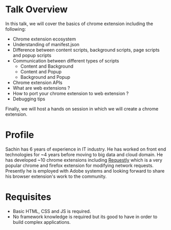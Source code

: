 # Talk Overview

In this talk, we will cover the basics of chrome extension including the following:
- Chrome extension ecosystem
- Understanding of manifest.json
- Difference between content scripts, background scripts, page scripts and popup scripts
- Communication between different types of scripts
  - Content and Background
  - Content and Popup
  - Background and Popup
- Chrome extension APIs
- What are web extensions ?
- How to port your chrome extension to web extension ?
- Debugging tips

Finally, we will host a hands on session in which we will create a chrome extension.

# Profile

Sachin has 6 years of experience in IT industry. He has worked on front end technologies for ~4 years before moving to big data and cloud domain.
He has developed ~10 chrome extensions including [Requestly](https://bit.ly/requestly-chrome-store) which is a very popular chrome and firefox extension for modifying network requests.
Presently he is employed with Adobe systems and looking forward to share his browser extension's work to the community.

# Requisites
- Basic HTML, CSS and JS is required.
- No framework knowledge is required but its good to have in order to build complex applications.
